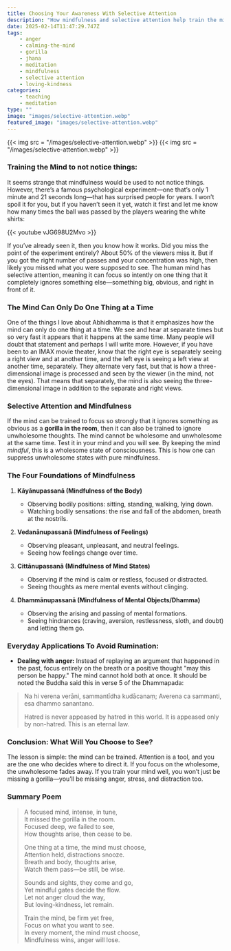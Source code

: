 ```yaml
---
title: Choosing Your Awareness With Selective Attention
description: "How mindfulness and selective attention help train the mind to focus on the wholesome while ignoring distractions."
date: 2025-02-14T11:47:29.747Z
tags:
    - anger
    - calming-the-mind
    - gorilla
    - jhana
    - meditation
    - mindfulness
    - selective attention
    - loving-kindness
categories:
    - teaching
    - meditation
type: ""
image: "images/selective-attention.webp"
featured_image: "images/selective-attention.webp"
---
```



{{< img src = "/images/selective-attention.webp" >}}
{{< img src = "/images/selective-attention.webp" >}}

### Training the Mind to not notice things:

It seems strange that mindfulness would be used to not notice things. However, there’s a famous psychological experiment—one that’s only 1 minute and 21 seconds long—that has surprised people for years. I won’t spoil it for you, but if you haven’t seen it yet, watch it first and let me know how many times the ball was passed by the players wearing the white shirts:

{{< youtube vJG698U2Mvo >}}

If you’ve already seen it, then you know how it works.  Did you miss the point of the experiment entirely?  About 50% of the viewers miss it. But if you got the right number of passes and your concentration was high, then likely you missed what you were supposed to see. The human mind has selective attention, meaning it can focus so intently on one thing that it completely ignores something else—something big, obvious, and right in front of it.

### The Mind Can Only Do One Thing at a Time
One of the things I love about Abhidhamma is that it emphasizes how the mind can only do one thing at a time. We see and hear at separate times but so very fast it appears that it happens at the same time. Many people will doubt that statement and perhaps I will write more. However, if you have been to an IMAX movie theater, know that the right eye is separately seeing a right view and at another time, and the left eye is seeing a left view at another time, separately. They alternate very fast, but that is how a three-dimensional image is processed and seen by the viewer (in the mind, not the eyes). That means that separately, the mind is also seeing the three-dimensional image in addition to the separate and right views.

### Selective Attention and Mindfulness
If the mind can be trained to focus so strongly that it ignores something as obvious as a **gorilla in the room**, then it can also be trained to ignore unwholesome thoughts. The mind cannot be wholesome and unwholesome at the same time. Test it in your mind and you will see. By keeping the mind *mindful*, this is a wholesome state of consciousness. This is how one can suppress unwholesome states with pure mindfulness. 

### The Four Foundations of Mindfulness

1. **Kāyānupassanā (Mindfulness of the Body)**
   - Observing bodily positions: sitting, standing, walking, lying down.
   - Watching bodily sensations: the rise and fall of the abdomen, breath at the nostrils.

2. **Vedanānupassanā (Mindfulness of Feelings)**
   - Observing pleasant, unpleasant, and neutral feelings.
   - Seeing how feelings change over time.

3. **Cittānupassanā (Mindfulness of Mind States)**
   - Observing if the mind is calm or restless, focused or distracted.
   - Seeing thoughts as mere mental events without clinging.

4. **Dhammānupassanā (Mindfulness of Mental Objects/Dhamma)**
   - Observing the arising and passing of mental formations.
   - Seeing hindrances (craving, aversion, restlessness, sloth, and doubt) and letting them go.

### Everyday Applications To Avoid Rumination:

- **Dealing with anger:** Instead of replaying an argument that happened in the past, focus entirely on the breath or a positive thought "may this person be happy." The mind cannot hold both at once. It should be noted the Buddha said this in verse 5 of the Dhammapada:

>Na hi verena verāni, sammantīdha kudācanaṃ;
>Averena ca sammanti, esa dhammo sanantano.
>
>Hatred is never appeased by hatred in this world.
>It is appeased only by non-hatred. This is an eternal law.

### Conclusion: What Will You Choose to See?
The lesson is simple: the mind can be trained. Attention is a tool, and you are the one who decides where to direct it. If you focus on the wholesome, the unwholesome fades away. If you train your mind well, you won’t just be missing a gorilla—you’ll be missing anger, stress, and distraction too.

### Summary Poem
> A focused mind, intense, in tune,  
> It missed the gorilla in the room.  
> Focused deep, we failed to see,  
> How thoughts arise, then cease to be.  
>
> One thing at a time, the mind must choose,  
> Attention held, distractions snooze.  
> Breath and body, thoughts arise,  
> Watch them pass—be still, be wise.  
>
> Sounds and sights, they come and go,  
> Yet mindful gates decide the flow.  
> Let not anger cloud the way,  
> But loving-kindness, let remain.  
>
> Train the mind, be firm yet free,  
> Focus on what you want to see.  
> In every moment, the mind must choose,  
> Mindfulness wins, anger will lose.  